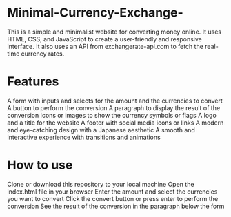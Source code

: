 # Minimal-Currency-Exchange-
This is a simple and minimalist website for converting money online. It uses HTML, CSS, and JavaScript to create a user-friendly and responsive interface. It also uses an API from exchangerate-api.com to fetch the real-time currency rates.

# Features
A form with inputs and selects for the amount and the currencies to convert
A button to perform the conversion
A paragraph to display the result of the conversion
Icons or images to show the currency symbols or flags
A logo and a title for the website
A footer with social media icons or links
A modern and eye-catching design with a Japanese aesthetic
A smooth and interactive experience with transitions and animations
# How to use
Clone or download this repository to your local machine
Open the index.html file in your browser
Enter the amount and select the currencies you want to convert
Click the convert button or press enter to perform the conversion
See the result of the conversion in the paragraph below the form
